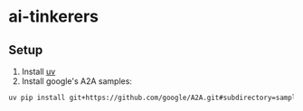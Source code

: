 # ai-tinkerers

## Setup
1. Install [uv](https://docs.astral.sh/uv/getting-started/installation/)
2. Install google's A2A samples:
```bash
uv pip install git+https://github.com/google/A2A.git#subdirectory=samples/python
```